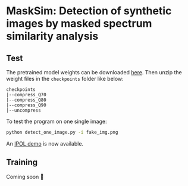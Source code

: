 # MaskSim: Detection of synthetic images by masked spectrum similarity analysis



## Test

The pretrained model weights can be downloaded [here](https://cirrus.universite-paris-saclay.fr/s/SscHmgDi2gyiF2s). Then unzip the weight files in the `checkpoints` folder like below:
```
checkpoints
|--compress_Q70
|--compress_Q80
|--compress_Q90
|--uncompress
```


To test the program on one single image:
``` sh
python detect_one_image.py -i fake_img.png
```

An [IPOL demo](https://ipolcore.ipol.im/demo/clientApp/demo.html?id=77777000482) is now available.


## Training
Coming soon :rocket:



